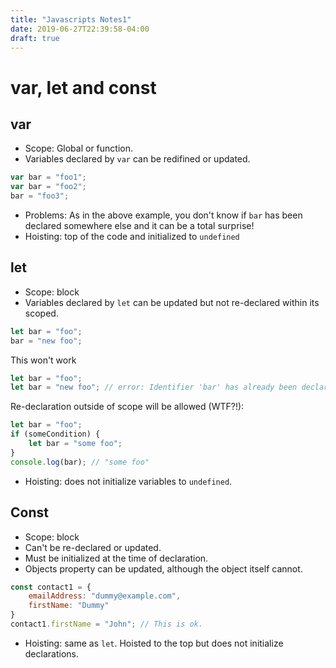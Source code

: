 ```yaml
---
title: "Javascripts Notes1"
date: 2019-06-27T22:39:58-04:00
draft: true
---
```


# var, let and const

## var
- Scope: Global or function.
- Variables declared by `var` can be redifined or updated.
```js
var bar = "foo1";
var bar = "foo2";
bar = "foo3";
```
- Problems: As in the above example, you don't know if `bar` has been declared somewhere else and it can be a total surprise!
- Hoisting: top of the code and initialized to `undefined`

## let
- Scope: block
- Variables declared by `let` can be updated but not re-declared within its scoped.
```js
let bar = "foo";
bar = "new foo";
```
This won't work
```js
let bar = "foo";
let bar = "new foo"; // error: Identifier 'bar' has already been declared
```
Re-declaration outside of scope will be allowed (WTF?!):
```js
let bar = "foo";
if (someCondition) {
    let bar = "some foo";
}
console.log(bar); // "some foo"
```
- Hoisting: does not initialize variables to `undefined`.  

## Const
- Scope: block
- Can't be re-declared or updated.
- Must be initialized at the time of declaration.
- Objects property can be updated, although the object itself cannot.
```js
const contact1 = {
    emailAddress: "dummy@example.com",
    firstName: "Dummy"
}
contact1.firstName = "John"; // This is ok.
```
- Hoisting: same as `let`.  Hoisted to the top but does not initialize declarations.